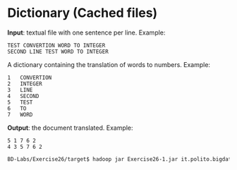 # Dictionary (Cached files)

**Input**: textual file with one sentence per line. Example:

    TEST CONVERTION WORD TO INTEGER
    SECOND LINE TEST WORD TO INTEGER

A dictionary containing the translation of words to numbers. Example:

    1	CONVERTION
    2	INTEGER
    3	LINE
    4	SECOND
    5	TEST
    6	TO
    7	WORD

**Output**: the document translated. Example:

    5 1 7 6 2
    4 3 5 7 6 2

```sh
BD-Labs/Exercise26/target$ hadoop jar Exercise26-1.jar it.polito.bigdata.hadoop.Driver ./in/ ./out/ ../dictionary.txt
```
